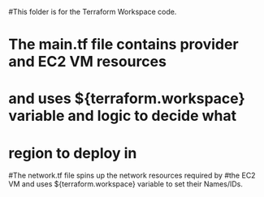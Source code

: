 #This folder is for the Terraform Workspace code.

# The main.tf file contains provider and EC2 VM resources
# and uses ${terraform.workspace} variable and logic to decide what 
# region to deploy in

#The network.tf file spins up the network resources required by
#the EC2 VM and uses ${terraform.workspace} variable to set their Names/IDs.


